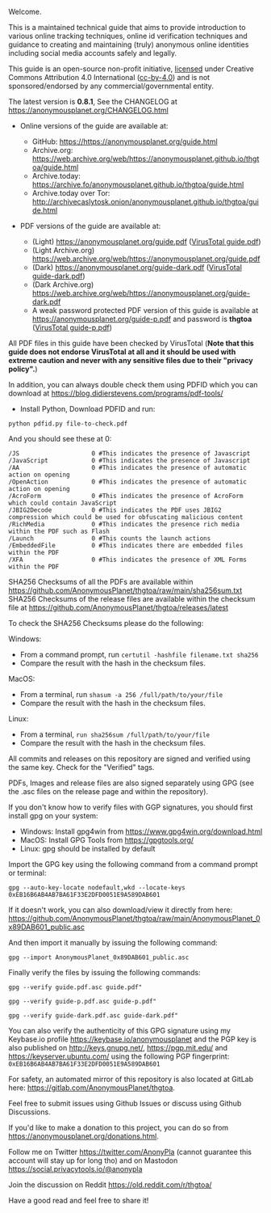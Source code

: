 Welcome.

This is a maintained technical guide that aims to provide introduction to various online tracking techniques, online id verification techniques and guidance to creating and maintaining (truly) anonymous online identities including social media accounts safely and legally.

This guide is an open-source non-profit initiative, [licensed] under Creative Commons Attribution 4.0 International ([cc-by-4.0]) and is not sponsored/endorsed by any commercial/governmental entity.

The latest version is **0.8.1**, See the CHANGELOG at <https://anonymousplanet.org/CHANGELOG.html>

- Online versions of the guide are available at:
	- GitHub: <https://https://anonymousplanet.org/guide.html>
	- Archive.org: <https://web.archive.org/web/https://anonymousplanet.github.io/thgtoa/guide.html>
	- Archive.today: <https://archive.fo/anonymousplanet.github.io/thgtoa/guide.html>
	- Archive.today over Tor: <http://archivecaslytosk.onion/anonymousplanet.github.io/thgtoa/guide.html>

- PDF versions of the guide are available at:
	- (Light) <https://anonymousplanet.org/guide.pdf> ([VirusTotal guide.pdf])
	- (Light Archive.org) <https://web.archive.org/web/https://anonymousplanet.org/guide.pdf>
	- (Dark) <https://anonymousplanet.org/guide-dark.pdf> ([VirusTotal guide-dark.pdf])
	- (Dark Archive.org) <https://web.archive.org/web/https://anonymousplanet.org/guide-dark.pdf>
	- A weak password protected PDF version of this guide is available at <https://anonymousplanet.org/guide-p.pdf> and password is **thgtoa** ([VirusTotal guide-p.pdf])

All PDF files in this guide have been checked by VirusTotal (**Note that this guide does not endorse VirusTotal at all and it should be used with extreme caution and never with any sensitive files due to their "privacy policy".**)

In addition, you can always double check them using PDFID which you can download at <https://blog.didierstevens.com/programs/pdf-tools/>

- Install Python, Download PDFID and run:

```python pdfid.py file-to-check.pdf```

And you should see these at 0:

```
/JS                    0 #This indicates the presence of Javascript
/JavaScript            0 #This indicates the presence of Javascript
/AA                    0 #This indicates the presence of automatic action on opening
/OpenAction            0 #This indicates the presence of automatic action on opening
/AcroForm              0 #This indicates the presence of AcroForm which could contain JavaScript
/JBIG2Decode           0 #This indicates the PDF uses JBIG2 compression which could be used for obfuscating malicious content
/RichMedia             0 #This indicates the presence rich media within the PDF such as Flash
/Launch                0 #This counts the launch actions
/EmbeddedFile          0 #This indicates there are embedded files within the PDF
/XFA                   0 #This indicates the presence of XML Forms within the PDF
```

SHA256 Checksums of all the PDFs are available within <https://github.com/AnonymousPlanet/thgtoa/raw/main/sha256sum.txt>
SHA256 Checksums of the release files are available within the checksum file at <https://github.com/AnonymousPlanet/thgtoa/releases/latest>

To check the SHA256 Checksums please do the following:

Windows:
- From a command prompt, run ```certutil -hashfile filename.txt sha256```
- Compare the result with the hash in the checksum files.

MacOS:
- From a terminal, run ```shasum -a 256 /full/path/to/your/file```
- Compare the result with the hash in the checksum files.

Linux: 
- From a terminal, ```run sha256sum /full/path/to/your/file```
- Compare the result with the hash in the checksum files.

All commits and releases on this repository are signed and verified using the same key. Check for the "Verified" tags.

PDFs, Images and release files are also signed separately using GPG (see the .asc files on the release page and within the repository).

If you don't know how to verify files with GGP signatures, you should first install gpg on your system:
- Windows: Install gpg4win from <https://www.gpg4win.org/download.html>
- MacOS: Install GPG Tools from <https://gpgtools.org/>
- Linux: gpg should be installed by default

Import the GPG key using the following command from a command prompt or terminal:

```gpg --auto-key-locate nodefault,wkd --locate-keys 0xEB16B6AB4AB7BA61F33E2DFD0051E9A589DAB601```

If it doesn't work, you can also download/view it directly from here: <https://github.com/AnonymousPlanet/thgtoa/raw/main/AnonymousPlanet_0x89DAB601_public.asc>

And then import it manually by issuing the following command:

```gpg --import AnonymousPlanet_0x89DAB601_public.asc```

Finally verify the files by issuing the following commands: 

```gpg --verify guide.pdf.asc guide.pdf"```

```gpg --verify guide-p.pdf.asc guide-p.pdf"```

```gpg --verify guide-dark.pdf.asc guide-dark.pdf"```

You can also verify the authenticity of this GPG signature using my Keybase.io profile <https://keybase.io/anonymousplanet> and the PGP key is also published on <http://keys.gnupg.net/>, <https://pgp.mit.edu/> and <https://keyserver.ubuntu.com/> using the following PGP fingerprint: ```0xEB16B6AB4AB7BA61F33E2DFD0051E9A589DAB601```

For safety, an automated mirror of this repository is also located at GitLab here: <https://gitlab.com/AnonymousPlanet/thgtoa>.

Feel free to submit issues using Github Issues or discuss using Github Discussions.

If you'd like to make a donation to this project, you can do so from <https://anonymousplanet.org/donations.html>.

Follow me on Twitter <https://twitter.com/AnonyPla> (cannot guarantee this account will stay up for long tho) and on Mastodon <https://social.privacytools.io/@anonypla> 

Join the discussion on Reddit <https://old.reddit.com/r/thgtoa/>

Have a good read and feel free to share it!

[cc-by-4.0]: https://creativecommons.org/licenses/by/4.0/
[licensed]: https://anonymousplanet.org/LICENSE.html
[VirusTotal guide.pdf]: https://www.virustotal.com/gui/file/06a183cfbef8024db8874f6469ca2eb2f336fa856703f2073c3d672f0f831a9e/detection
[VirusTotal guide-dark.pdf]: https://www.virustotal.com/gui/file/115440901e985562b62da9587220b55eee77b332b6ab7c211522739d85f6f104/detection
[VirusTotal guide-p.pdf]: https://www.virustotal.com/gui/file/c2cb50e1a14be3bf3bc25517405c01f24fc4fd58c2c58e31c392595ffee6f40c/detection
